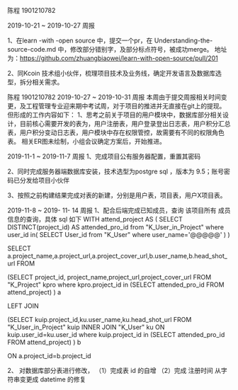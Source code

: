 陈程 1901210782 

2019-10-21 ~ 2019-10-27 周报 

1、在learn -with -open source 中，提交一个pr，在 Understanding-the-source-code.md 中，修改部分错别字，及部分标点符号，被成功merge。 地址为：https://github.com/zhuangbiaowei/learn-with-open-source/pull/201

2、同Kcoin 技术组小伙伴，梳理项目技术及业务线，确定开发语言及数据库选型，拆分相关需求。


陈程 1901210782 
2019-10-27 ~ 2019-10-31 周报 
本周由于提交周报相关时间变更，及工程管理专业迎来期中考试周，对于项目的推进并无直接在git上的提现。
但形成的工作内容如下：
1、思考之前关于项目的用户模块中，数据库部分相关设计，目前核心需要开发的表为，用户注册表，用户登录登出日志表，用户积分汇总表，用户积分变动日志表，用户模块中存在权限管控，故需要有不同的权限角色表。
相关ER图未绘制，小组会议确定方案后，开始推进。


2019-11-1 ~ 2019-11-7 周报 
1、完成项目公有服务器配置，重置其密码

2、同时完成服务器端数据库安装，技术选型为postgre sql ，版本为 9.5；账号密码已分发给项目小伙伴

3、按照之前构建结果完成对表的新建，分别是用户表，项目表，用户X项目表。
  



2019-11-8 ~ 2019- 11- 14 周报
1、配合后端完成已知成员，查询 该项目所有 成员信息的查询，具体 sql 如下
WITH attend_project AS
(
SELECT DISTINCT(project_id) AS attended_pro_id from "K_User_in_Project"
where user_id in(
SELECT User_id  from "K_User"
where user_name='@@@@@' 
)
)

SELECT a.project_name,a.project_url,a.project_cover_url,b.user_name,b.head_shot_url FROM

(SELECT project_id, project_name,project_url,project_cover_url FROM "K_Project" kpro
where kpro.project_id in 
(SELECT attended_pro_id FROM attend_project)
) a

LEFT JOIN 

(SELECT kuip.project_id,ku.user_name,ku.head_shot_url FROM "K_User_in_Project" kuip INNER JOIN "K_User" ku ON kuip.user_id=ku.user_id
where kuip.project_id in 
(SELECT attended_pro_id FROM attend_project)
) b

ON a.project_id=b.project_id

2、 对数据库部分表进行修改，
（1）完成表 id 的自增
（2）完成 注册时间 从字符串变更成 datetime 的修复

